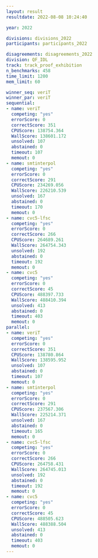 ```yaml
---
layout: result
resultdate: 2022-08-08 10:24:40

year: 2022

divisions: divisions_2022
participants: participants_2022

disagreements: disagreements_2022
division: QF_IDL
track: track_proof_exhibition
n_benchmarks: 458
time_limit: 1200
mem_limit: 60

winner_seq: veriT
winner_par: veriT
sequential:
- name: veriT
  competing: "yes"
  errorScore: 0
  correctScore: 351
  CPUScore: 138754.364
  WallScore: 138601.172
  unsolved: 107
  abstained: 0
  timeout: 107
  memout: 0
- name: smtinterpol
  competing: "yes"
  errorScore: 0
  correctScore: 291
  CPUScore: 234269.056
  WallScore: 226210.539
  unsolved: 167
  abstained: 0
  timeout: 170
  memout: 0
- name: cvc5-lfsc
  competing: "yes"
  errorScore: 0
  correctScore: 266
  CPUScore: 264689.261
  WallScore: 264754.343
  unsolved: 192
  abstained: 0
  timeout: 192
  memout: 0
- name: cvc5
  competing: "yes"
  errorScore: 0
  correctScore: 45
  CPUScore: 488397.733
  WallScore: 488410.394
  unsolved: 413
  abstained: 0
  timeout: 403
  memout: 0
parallel:
- name: veriT
  competing: "yes"
  errorScore: 0
  correctScore: 351
  CPUScore: 138780.864
  WallScore: 138595.952
  unsolved: 107
  abstained: 0
  timeout: 107
  memout: 0
- name: smtinterpol
  competing: "yes"
  errorScore: 0
  correctScore: 291
  CPUScore: 237567.306
  WallScore: 225214.371
  unsolved: 167
  abstained: 0
  timeout: 165
  memout: 0
- name: cvc5-lfsc
  competing: "yes"
  errorScore: 0
  correctScore: 266
  CPUScore: 264758.431
  WallScore: 264745.013
  unsolved: 192
  abstained: 0
  timeout: 192
  memout: 0
- name: cvc5
  competing: "yes"
  errorScore: 0
  correctScore: 45
  CPUScore: 488505.623
  WallScore: 488388.504
  unsolved: 413
  abstained: 0
  timeout: 403
  memout: 0
---
```


